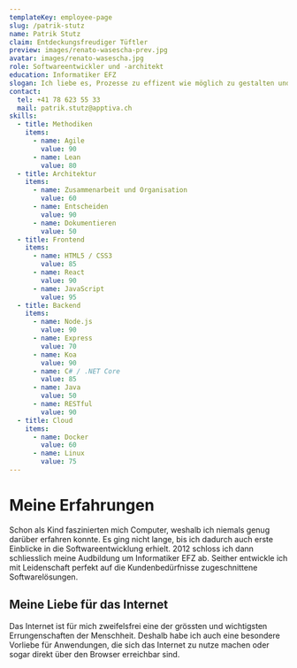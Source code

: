 ```yaml
---
templateKey: employee-page
slug: /patrik-stutz
name: Patrik Stutz
claim: Entdeckungsfreudiger Tüftler
preview: images/renato-wasescha-prev.jpg
avatar: images/renato-wasescha.jpg
role: Softwareentwickler und -architekt
education: Informatiker EFZ
slogan: Ich liebe es, Prozesse zu effizent wie möglich zu gestalten und den Menschen dadurch Zeit für wichtigere Dinge zu schenken.
contact:
  tel: +41 78 623 55 33
  mail: patrik.stutz@apptiva.ch
skills:
  - title: Methodiken
    items:
      - name: Agile
        value: 90
      - name: Lean
        value: 80
  - title: Architektur
    items:
      - name: Zusammenarbeit und Organisation
        value: 60
      - name: Entscheiden
        value: 90
      - name: Dokumentieren
        value: 50
  - title: Frontend
    items:
      - name: HTML5 / CSS3
        value: 85
      - name: React
        value: 90
      - name: JavaScript
        value: 95
  - title: Backend
    items:
      - name: Node.js
        value: 90
      - name: Express
        value: 70
      - name: Koa
        value: 90
      - name: C# / .NET Core
        value: 85
      - name: Java
        value: 50
      - name: RESTful
        value: 90
  - title: Cloud
    items:
      - name: Docker
        value: 60
      - name: Linux
        value: 75
---
```


# Meine Erfahrungen

Schon als Kind faszinierten mich Computer, weshalb ich niemals genug darüber erfahren konnte. Es ging nicht lange, bis ich dadurch auch erste Einblicke in die Softwareentwicklung erhielt. 2012 schloss ich dann schliesslich meine Audbildung um Informatiker EFZ ab. Seither entwickle ich mit Leidenschaft perfekt auf die Kundenbedürfnisse zugeschnittene Softwarelösungen.

## Meine Liebe für das Internet

Das Internet ist für mich zweifelsfrei eine der grössten und wichtigsten Errungenschaften der Menschheit. Deshalb habe ich auch eine besondere Vorliebe für Anwendungen, die sich das Internet zu nutze machen oder sogar direkt über den Browser erreichbar sind.
